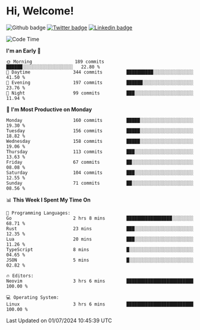   # Hi, Welcome!
  ![Github badge](https://img.shields.io/github/followers/kraken-afk.svg?style=social&label=Follow&maxAge=2592000)
  [![Twitter badge](https://img.shields.io/badge/-Twitter-00acee?style=flat-square&logo=Twitter&logoColor=white)](https://twitter.com/trshppl)
  [![Linkedin badge](https://img.shields.io/badge/LinkedIn-0077B5?style=flat-square&logo=linkedin&logoColor=white)](https://www.linkedin.com/in/noveanrer)
<!--START_SECTION:waka-->
![Code Time](http://img.shields.io/badge/Code%20Time-236%20hrs%2019%20mins-blue)

**I'm an Early 🐤** 

```text
🌞 Morning                189 commits         ██████░░░░░░░░░░░░░░░░░░░   22.80 % 
🌆 Daytime                344 commits         ██████████░░░░░░░░░░░░░░░   41.50 % 
🌃 Evening                197 commits         ██████░░░░░░░░░░░░░░░░░░░   23.76 % 
🌙 Night                  99 commits          ███░░░░░░░░░░░░░░░░░░░░░░   11.94 % 
```
📅 **I'm Most Productive on Monday** 

```text
Monday                   160 commits         █████░░░░░░░░░░░░░░░░░░░░   19.30 % 
Tuesday                  156 commits         █████░░░░░░░░░░░░░░░░░░░░   18.82 % 
Wednesday                158 commits         █████░░░░░░░░░░░░░░░░░░░░   19.06 % 
Thursday                 113 commits         ███░░░░░░░░░░░░░░░░░░░░░░   13.63 % 
Friday                   67 commits          ██░░░░░░░░░░░░░░░░░░░░░░░   08.08 % 
Saturday                 104 commits         ███░░░░░░░░░░░░░░░░░░░░░░   12.55 % 
Sunday                   71 commits          ██░░░░░░░░░░░░░░░░░░░░░░░   08.56 % 
```


📊 **This Week I Spent My Time On** 

```text
💬 Programming Languages: 
Go                       2 hrs 8 mins        █████████████████░░░░░░░░   68.71 % 
Rust                     23 mins             ███░░░░░░░░░░░░░░░░░░░░░░   12.35 % 
Lua                      20 mins             ███░░░░░░░░░░░░░░░░░░░░░░   11.26 % 
TypeScript               8 mins              █░░░░░░░░░░░░░░░░░░░░░░░░   04.65 % 
JSON                     5 mins              █░░░░░░░░░░░░░░░░░░░░░░░░   02.82 % 

🔥 Editors: 
Neovim                   3 hrs 6 mins        █████████████████████████   100.00 % 

💻 Operating System: 
Linux                    3 hrs 6 mins        █████████████████████████   100.00 % 
```


 Last Updated on 01/07/2024 10:45:39 UTC
<!--END_SECTION:waka-->